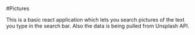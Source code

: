 #Pictures

This is a basic react application which lets you search pictures of the text you type in the search bar. Also the data is being pulled from Unsplash API. 
